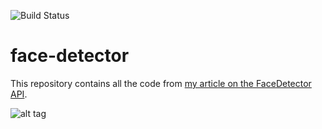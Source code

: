 ![Build Status](https://circleci.com/gh/moyheen/face-detector.svg?style=shield&circle-token=e3912d41145a0e90ba522ed8cd91009137c55ed6)

# face-detector

This repository contains all the code from [my article on the FaceDetector API](https://hackernoon.com/machine-learning-for-android-developers-with-the-mobile-vision-api-part-1-face-detection-e7e24a3e472f).

![alt tag](https://pbs.twimg.com/media/CuNFLWvXgAAaIr4.jpg)
